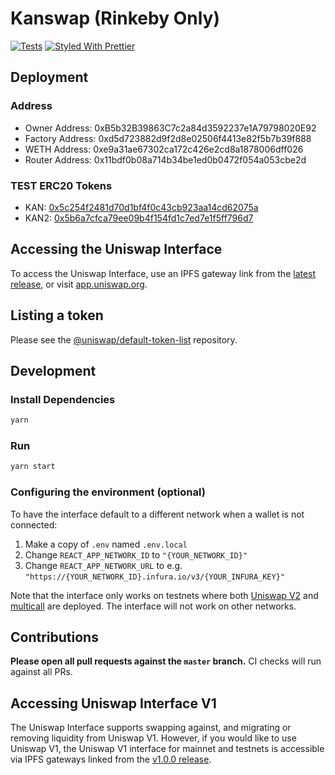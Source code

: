 # Kanswap (Rinkeby Only)

[![Tests](https://github.com/Uniswap/uniswap-interface/workflows/Tests/badge.svg)](https://github.com/Uniswap/uniswap-interface/actions?query=workflow%3ATests)
[![Styled With Prettier](https://img.shields.io/badge/code_style-prettier-ff69b4.svg)](https://prettier.io/)

## Deployment

### Address

- Owner Address: 0xB5b32B39863C7c2a84d3592237e1A79798020E92
- Factory Address: 0xd5d723882d9f2d8e02506f4413e82f5b7b39f888
- WETH Address: 0xe9a31ae67302ca172c426e2cd8a1878006dff026
- Router Address: 0x11bdf0b08a714b34be1ed0b0472f054a053cbe2d

### TEST ERC20 Tokens

- KAN: [0x5c254f2481d70d1bf4f0c43cb923aa14cd62075a](https://rinkeby.etherscan.io/token/0x5c254f2481d70d1bf4f0c43cb923aa14cd62075a)
- KAN2: [0x5b6a7cfca79ee09b4f154fd1c7ed7e1f5ff796d7](https://rinkeby.etherscan.io/token/0x5b6a7cfca79ee09b4f154fd1c7ed7e1f5ff796d7)

## Accessing the Uniswap Interface

To access the Uniswap Interface, use an IPFS gateway link from the
[latest release](https://github.com/Uniswap/uniswap-interface/releases/latest),
or visit [app.uniswap.org](https://app.uniswap.org).

## Listing a token

Please see the
[@uniswap/default-token-list](https://github.com/uniswap/default-token-list)
repository.

## Development

### Install Dependencies

```bash
yarn
```

### Run

```bash
yarn start
```

### Configuring the environment (optional)

To have the interface default to a different network when a wallet is not connected:

1. Make a copy of `.env` named `.env.local`
2. Change `REACT_APP_NETWORK_ID` to `"{YOUR_NETWORK_ID}"`
3. Change `REACT_APP_NETWORK_URL` to e.g. `"https://{YOUR_NETWORK_ID}.infura.io/v3/{YOUR_INFURA_KEY}"`

Note that the interface only works on testnets where both
[Uniswap V2](https://uniswap.org/docs/v2/smart-contracts/factory/) and
[multicall](https://github.com/makerdao/multicall) are deployed.
The interface will not work on other networks.

## Contributions

**Please open all pull requests against the `master` branch.**
CI checks will run against all PRs.

## Accessing Uniswap Interface V1

The Uniswap Interface supports swapping against, and migrating or removing liquidity from Uniswap V1. However,
if you would like to use Uniswap V1, the Uniswap V1 interface for mainnet and testnets is accessible via IPFS gateways
linked from the [v1.0.0 release](https://github.com/Uniswap/uniswap-interface/releases/tag/v1.0.0).
